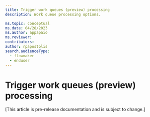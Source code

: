 ```yaml
---
title: Trigger work queues (preview) processing
description: Work queue processing options.

ms.topic: conceptual
ms.date: 04/28/2023
ms.author: appapaio
ms.reviewer: 
contributors:
author: rpapostolis
search.audienceType: 
  - flowmaker
  - enduser
---
```


# Trigger work queues (preview) processing

[This article is pre-release documentation and is subject to change.]